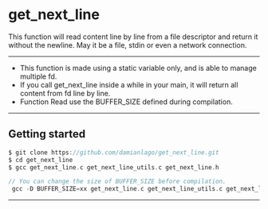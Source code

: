 # **get_next_line**
This function will read content line by line from a file descriptor and return it without the newline. May it be a file, stdin or even a network connection. 

---

* This function is made using a static variable only, and is able to manage multiple fd.
* If you call get_next_line inside a while in your main, it will return all content from fd line by line.
* Function Read use the BUFFER_SIZE defined during compilation.

---

## Getting started
```c
$ git clone https://github.com/damianlago/get_next_line.git
$ cd get_next_line
$ gcc get_next_line.c get_next_line_utils.c get_next_line.h 

// You can change the size of BUFFER_SIZE before compilation.
 gcc -D BUFFER_SIZE=xx get_next_line.c get_next_line_utils.c get_next_line.h 

```
---
